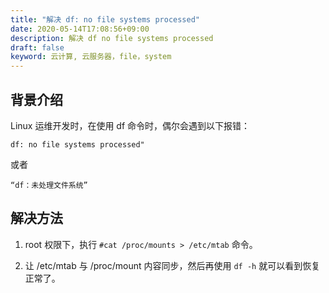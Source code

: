 ```yaml
---
title: "解决 df: no file systems processed"
date: 2020-05-14T17:08:56+09:00
description: 解决 df no file systems processed
draft: false
keyword: 云计算, 云服务器，file，system
---
```


## 背景介绍

Linux 运维开发时，在使用 df 命令时，偶尔会遇到以下报错：

```
df: no file systems processed"
```
或者
```
“df：未处理文件系统”
```
## 解决方法

1. root 权限下，执行 `#cat /proc/mounts > /etc/mtab` 命令。

2. 让 /etc/mtab 与 /proc/mount 内容同步，然后再使用 `df -h` 就可以看到恢复正常了。